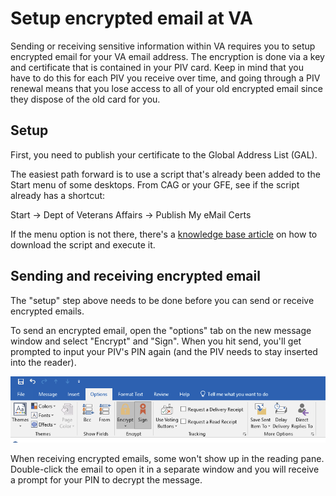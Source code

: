 # Setup encrypted email at VA

Sending or receiving sensitive information within VA requires you to setup encrypted email for your VA email address. The encryption is done via a key and certificate that is contained in your PIV card. Keep in mind that you have to do this for each PIV you receive over time, and going through a PIV renewal means that you lose access to all of your old encrypted email since they dispose of the old card for you.

## Setup

First, you need to publish your certificate to the Global Address List (GAL).

The easiest path forward is to use a script that's already been added to the Start menu of some desktops. From CAG or your GFE, see if the script already has a shortcut:

Start -> Dept of Veterans Affairs -> Publish My eMail Certs

If the menu option is not there, there's a [knowledge base article](https://yourit.va.gov/nav_to.do?uri=%2Fkb_view.do%3Fsysparm_article%3DKB0031750) on how to download the script and execute it.

## Sending and receiving encrypted email

The "setup" step above needs to be done before you can send or receive encrypted emails.

To send an encrypted email, open the "options" tab on the new message window and select "Encrypt" and "Sign". When you hit send, you'll get prompted to input your PIV's PIN again (and the PIV needs to stay inserted into the reader).

![screenshot of encrypt and sign options selected](images/encrypt-sign-outlook.png)

When receiving encrypted emails, some won't show up in the reading pane. Double-click the email to open it in a separate window and you will receive a prompt for your PIN to decrypt the message.
